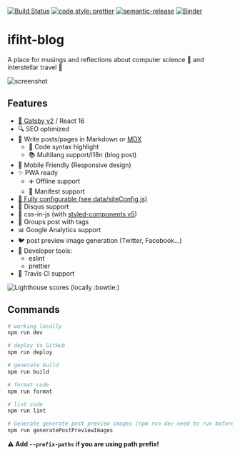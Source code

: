 [![Build Status](https://travis-ci.com/Ifiht/ifiht.github.io.svg?branch=master)](https://travis-ci.com/github/Ifiht/ifiht.github.io) 
[![code style: prettier](https://img.shields.io/badge/code_style-prettier-ff69b4.svg)](https://github.com/prettier/prettier) 
[![semantic-release](https://img.shields.io/badge/%20%20%F0%9F%93%A6%F0%9F%9A%80-semantic--release-e10079.svg)](https://github.com/semantic-release/semantic-release)
[![Binder](https://mybinder.org/badge_logo.svg)](https://mybinder.org/v2/gh/Ifiht/ifiht.github.io.git/develop)


# ifiht-blog

A place for musings and reflections about computer science  :card_index: and interstellar travel :milky_way:

![screenshot](https://github.com/Ifiht/ifiht.github.io/blob/develop/content/images/cover-interstellar.png?raw=true)

## Features

- [:purple_heart: Gatsby v2](https://www.gatsbyjs.org/) / React 16
- :mag: SEO optimized
- :love_letter: Write posts/pages in Markdown or [MDX](https://mdxjs.com/)
  - :art: Code syntax highlight
  - :books: Multilang support/i18n (blog post)
- :iphone: Mobile Friendly (Responsive design)
- :sparkles: PWA ready
  - :airplane: Offline support
  - :page_with_curl: Manifest support 
- [:wrench: Fully configurable (see data/siteConfig.js)](./data/siteConfig.js)
- :speech_balloon: Disqus support
- :nail_care: css-in-js (with [styled-components v5](https://www.styled-components.com))
- :bookmark: Groups post with tags
- :bar_chart: Google Analytics support
- :bird: post preview image generation (Twitter, Facebook...)
- :gem: Developer tools:
  - eslint
  - prettier
- :construction_worker: Travis CI support


![Lighthouse scores (locally :bowtie:)](https://lighthouse.now.sh/?perf=100&pwa=100&a11y=100&bp=100&seo=100)


## Commands

```sh
# working locally
npm run dev

# deploy to GitHub
npm run deploy

# generate build
npm run build

# format code
npm run format

# lint code
npm run lint

# Generate generate post preview images (npm run dev need to run before)
npm run generatePostPreviewImages
```

**:warning: Add `--prefix-paths` if you are using path prefix!**
